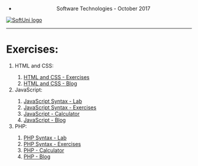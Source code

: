 * <p align="center"> Software Technologies - October 2017<p>
<a href="https://softuni.bg/trainings/1714/software-technologies-october-2017">  ![SoftUni logo][logo] <a/>
  		  
[logo]: http://innovationstarterbox.bg/wp-content/uploads/2016/05/Softuni_logo_trasparent.png "Logo Title Text 2"
 		 
 ---		 ---

 <h1><strong>Exercises:</strong></h1>

<ol>
    <li>HTML and CSS:</li>
        <ol type="1">
            <li><a href="https://github.com/radoslavvv/Software-Technologies-October-2017/tree/master/01.%20HTMLandCSS/01.HTMLandCSS-Exercises">HTML and CSS - Exercises</a></li>
            <li><a href="https://github.com/radoslavvv/Software-Technologies-October-2017/tree/master/01.%20HTMLandCSS/02.HTMLandCSS-Blog">HTML and CSS - Blog</a></li>
        </ol>
    <li>JavaScript:</li>
    <ol type="1">
        <li><a href="https://github.com/radoslavvv/Software-Technologies-October-2017/tree/master/02.JavaScript/01.JavaScript-Syntax-Lab">JavaScript Syntax - Lab</a></li>
        <li><a href="https://github.com/radoslavvv/Software-Technologies-October-2017/tree/master/02.JavaScript/02.JavaScript-Syntax-Exercises">JavaScript Syntax - Exercises</a></li>
        <li><a href="https://github.com/radoslavvv/Software-Technologies-October-2017/tree/master/02.JavaScript/03.JavaScript-Calculator">JavaScript - Calculator</a></li>
        <li><a href="https://github.com/radoslavvv/Software-Technologies-October-2017/tree/master/02.JavaScript/04.JavaScript-Blog">JavaScript - Blog</a></li>
    </ol>
	<li>PHP:</li>
	<ol type="1">
        <li><a href="https://github.com/radoslavvv/Software-Technologies-October-2017/tree/master/03.PHP/01.PHP-Syntax-Lab">PHP Syntax - Lab</a></li>
        <li><a href="https://github.com/radoslavvv/Software-Technologies-October-2017/tree/master/03.PHP/02.PHP-Syntax-Exercises">PHP Syntax - Exercises</a></li>
        <li><a href="https://github.com/radoslavvv/Software-Technologies-October-2017/tree/master/03.PHP/03.PHP-Calculator">PHP - Calculator</a></li>
        <li><a href="https://github.com/radoslavvv/Software-Technologies-October-2017/tree/master/03.PHP/04.PHP-Blog">PHP - Blog</a></li>
    </ol>
</ol>
        
        


